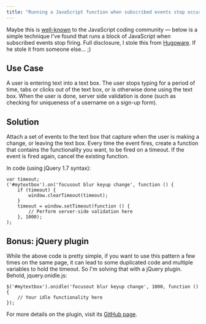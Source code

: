 ```yaml
---
title: "Running a JavaScript function when subscribed events stop occurring"
---
```



Maybe this is [well-known](http://stackoverflow.com/questions/3015319/jquery-javascript-settimeout-cleartimeout) to the JavaScript coding community — below is a simple technique I've found that runs a block of JavaScript when subscribed events stop firing. Full disclosure, I stole this from [Hugoware](http://hugoware.net/). If he stole it from someone else… ;)

## Use Case

A user is entering text into a text box. The user stops typing for a period of time, tabs or clicks out of the text box, or is otherwise done using the text box. When the user is done, server side validation is done (such as checking for uniqueness of a username on a sign-up form).

## Solution

Attach a set of events to the text box that capture when the user is making a change, or leaving the text box. Every time the event fires, create a function that contains the functionality you want, to be fired on a timeout. If the event is fired again, cancel the existing function.

In code (using jQuery 1.7 syntax):

	var timeout;
	('#mytextbox').on('focusout blur keyup change', function () {
	    if (timeout) {
	        window.clearTimeout(timeout);
	    }
	    timeout = window.setTimeout(function () {
	        // Perform server-side validation here
	    }, 1000);
	);

## Bonus: jQuery plugin

While the above code is pretty simple, if you want to use this pattern a few times on the same page, it can lead to some duplicated code and multiple variables to hold the timeout. So I'm solving that with a jQuery plugin. Behold, jquery.onidle.js:

	$('#mytextbox').onidle('focusout blur keyup change', 1000, function () {
	    // Your idle functionality here
	});

For more details on the plugin, visit its [GitHub page](https://github.com/Fammy/jquery.onidle).